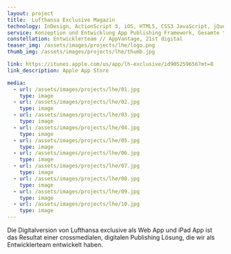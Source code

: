 ```yaml
---
layout: project
title:  Lufthansa Exclusive Magazin
technology: InDesign, ActionScript 3, iOS, HTML5, CSS3 JavaScript, jQuery, Ruby on Rails
service: Konzeption und Entwicklung App Publishing Framework, Gesamte technische Beratung, Konzeption & Entwicklung
constellation: Entwicklerteam // AppVantage, 21st digital
teaser_img: /assets/images/projects/lhe/logo.png
thumb_img: /assets/images/projects/lhe/thumb.jpg

link: https://itunes.apple.com/us/app/lh-exclusive/id905259656?mt=8
link_description: Apple App Store

media:
  - url: /assets/images/projects/lhe/01.jpg
    type: image
  - url: /assets/images/projects/lhe/02.jpg
    type: image
  - url: /assets/images/projects/lhe/03.jpg
    type: image
  - url: /assets/images/projects/lhe/04.jpg
    type: image
  - url: /assets/images/projects/lhe/05.jpg
    type: image
  - url: /assets/images/projects/lhe/06.jpg
    type: image
  - url: /assets/images/projects/lhe/07.jpg
    type: image
  - url: /assets/images/projects/lhe/08.jpg
    type: image
  - url: /assets/images/projects/lhe/09.jpg
    type: image
  - url: /assets/images/projects/lhe/10.jpg
    type: image
---
```


Die Digitalversion von Lufthansa exclusive als Web App und iPad App ist das Resultat einer crossmedialen, digitalen Publishing Lösung, die wir als Entwicklerteam entwickelt haben.